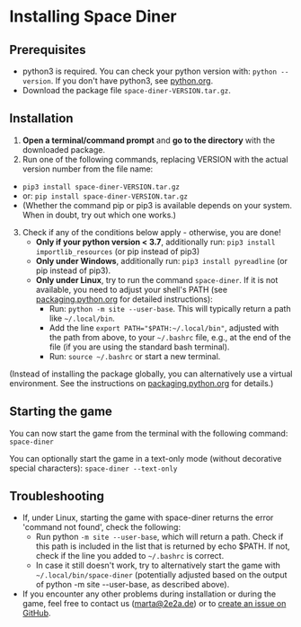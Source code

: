# Installing Space Diner

## Prerequisites

- python3 is required. You can check your python version with: `python --version`. 
 If you don't have python3, see [python.org](https://www.python.org/).
- Download the package file `space-diner-VERSION.tar.gz`.

## Installation

1. **Open a terminal/command prompt** and **go to the directory** with the downloaded package.
2. Run one of the following commands, replacing VERSION with the actual version number from the file name:
  - `pip3 install space-diner-VERSION.tar.gz`
  - or: `pip install space-diner-VERSION.tar.gz`
  - (Whether the command pip or pip3 is available depends on your system. When in doubt, try out which one works.)
3. Check if any of the conditions below apply - otherwise, you are done!
   - **Only if your python version < 3.7**, additionally run: `pip3 install importlib_resources` (or pip instead of pip3)
   - **Only under Windows**, additionally run: `pip3 install pyreadline` (or pip instead of pip3).
   - **Only under Linux**, try to run the command `space-diner`. If it is not available, you need to adjust your shell's PATH
(see [packaging.python.org](https://packaging.python.org/tutorials/installing-packages/#installing-to-the-user-site)
for detailed instructions):
     - Run: `python -m site --user-base`. This will typically return a path like `~/.local/bin`.
     - Add the line `export PATH="$PATH:~/.local/bin"`, adjusted with the path from above, to your `~/.bashrc` file,
e.g., at the end of the file (if you are using the standard bash terminal).
     - Run: `source ~/.bashrc` or start a new terminal.

(Instead of installing the package globally, you can alternatively use a virtual environment.
See the instructions on [packaging.python.org](https://packaging.python.org/tutorials/installing-packages/#optionally-create-a-virtual-environment) for details.)


## Starting the game

You can now start the game from the terminal with the following command: `space-diner`

You can optionally start the game in a text-only mode (without decorative special characters): `space-diner --text-only`


## Troubleshooting

- If, under Linux, starting the game with space-diner returns the error 'command not found', check the following:
  - Run python `-m site --user-base`, which will return a path. Check if this path is included in the list that is returned by echo $PATH.
  If not, check if the line you added to `~/.bashrc` is correct.
  - In case it still doesn't work, try to alternatively start the game with `~/.local/bin/space-diner`
  (potentially adjusted based on the output of python -m site --user-base, as described above).
- If you encounter any other problems during installation or during the game, feel free to contact us (marta@2e2a.de)
or to [create an issue on GitHub](https://github.com/2e2a/space-diner/issues).